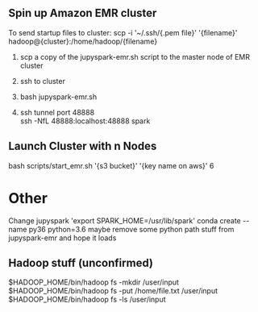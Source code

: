 ## Spin up Amazon EMR cluster

To send startup files to cluster:
scp -i '~/.ssh/{.pem file}' '{filename}' hadoop@{cluster}:/home/hadoop/{filename}

1) scp a copy of the jupyspark-emr.sh script to the master node of EMR cluster  

2) ssh to cluster  

3) bash jupyspark-emr.sh

4) ssh tunnel port 48888  
ssh -NfL 48888:localhost:48888 spark


## Launch Cluster with n Nodes
bash scripts/start_emr.sh '{s3 bucket}' '{key name on aws}' 6

# Other
Change jupyspark 'export SPARK_HOME=/usr/lib/spark'
conda create --name py36 python=3.6
maybe remove some python path stuff from jupyspark-emr and hope it loads

## Hadoop stuff (unconfirmed)
$HADOOP_HOME/bin/hadoop fs -mkdir /user/input
$HADOOP_HOME/bin/hadoop fs -put /home/file.txt /user/input
$HADOOP_HOME/bin/hadoop fs -ls /user/input
